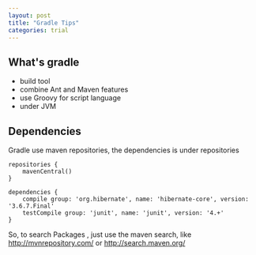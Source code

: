 ```yaml
---
layout: post
title: "Gradle Tips"
categories: trial
---
```


## What's gradle
 * build tool
 * combine Ant and Maven features
 * use Groovy for script language
 * under JVM

## Dependencies
Gradle use maven repositories, the dependencies is under repositories

```
repositories {
    mavenCentral()
}

dependencies {
    compile group: 'org.hibernate', name: 'hibernate-core', version: '3.6.7.Final'
    testCompile group: 'junit', name: 'junit', version: '4.+'
}
```

So, to search Packages , just use the maven search, like
http://mvnrepository.com/
or 
http://search.maven.org/
